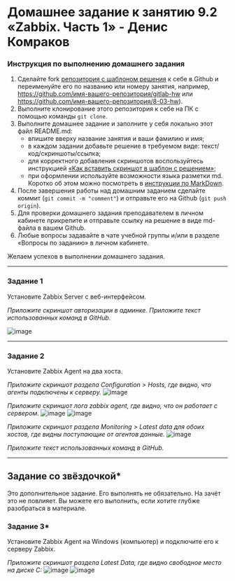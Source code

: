 # Домашнее задание к занятию 9.2 «Zabbix. Часть 1» - Денис Комраков


### Инструкция по выполнению домашнего задания

1. Сделайте fork [репозитория c шаблоном решения](https://github.com/netology-code/sys-pattern-homework) к себе в Github и переименуйте его по названию или номеру занятия, например, https://github.com/имя-вашего-репозитория/gitlab-hw или https://github.com/имя-вашего-репозитория/8-03-hw).
2. Выполните клонирование этого репозитория к себе на ПК с помощью команды `git clone`.
3. Выполните домашнее задание и заполните у себя локально этот файл README.md:
   - впишите вверху название занятия и ваши фамилию и имя;
   - в каждом задании добавьте решение в требуемом виде: текст/код/скриншоты/ссылка;
   - для корректного добавления скриншотов воспользуйтесь инструкцией [«Как вставить скриншот в шаблон с решением»](https://github.com/netology-code/sys-pattern-homework/blob/main/screen-instruction.md);
   - при оформлении используйте возможности языка разметки md. Коротко об этом можно посмотреть в [инструкции по MarkDown](https://github.com/netology-code/sys-pattern-homework/blob/main/md-instruction.md).
4. После завершения работы над домашним заданием сделайте коммит (`git commit -m "comment"`) и отправьте его на Github (`git push origin`).
5. Для проверки домашнего задания преподавателем в личном кабинете прикрепите и отправьте ссылку на решение в виде md-файла в вашем Github.
6. Любые вопросы задавайте в чате учебной группы и/или в разделе «Вопросы по заданию» в личном кабинете.

Желаем успехов в выполнении домашнего задания.

 ---

### Задание 1 

Установите Zabbix Server с веб-интерфейсом.

*Приложите скриншот авторизации в админке.*
*Приложите текст использованных команд в GitHub.*

![image](https://user-images.githubusercontent.com/121336770/215338180-3fb6a81c-1c31-4f1f-81c8-72a30fb4536e.png)

---

### Задание 2 

Установите Zabbix Agent на два хоста.

*Приложите скриншот раздела Configuration > Hosts, где видно, что агенты подключены к серверу.*
![image](https://user-images.githubusercontent.com/121336770/215338317-dddeb224-fe88-4c74-925b-9f742894857b.png)

*Приложите скриншот лога zabbix agent, где видно, что он работает с сервером.*
![image](https://user-images.githubusercontent.com/121336770/215338580-4d6b846d-be1b-4210-8522-1f03aa21f814.png)
![image](https://user-images.githubusercontent.com/121336770/215338677-d7c23374-3262-4b6d-9783-9abbffcfd666.png)

*Приложите скриншот раздела Monitoring > Latest data для обоих хостов, где видны поступающие от агентов данные.*
![image](https://user-images.githubusercontent.com/121336770/215338797-6e793600-cd31-4d58-9aa3-9a43d25c3274.png)

*Приложите текст использованных команд в GitHub.*

---
## Задание со звёздочкой*

Это дополнительное задание. Его выполнять не обязательно. На зачёт это не повлияет. Вы можете его выполнить, если хотите глубже разобраться в материале.

### Задание 3* 

Установите Zabbix Agent на Windows (компьютер) и подключите его к серверу Zabbix.

*Приложите скриншот раздела Latest Data, где видно свободное место на диске C:*
![image](https://user-images.githubusercontent.com/121336770/215340348-bb79097c-76e2-4803-b31e-d8147d55db8d.png)
![image](https://user-images.githubusercontent.com/121336770/215347821-d2a32dc7-29d2-43a5-b850-0d94c1dccf55.png)


